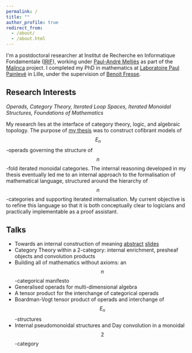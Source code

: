 ```yaml
---
permalink: /
title: ""
author_profile: true
redirect_from: 
  - /about/
  - /about.html
---
```


I'm a postdoctoral researcher at Institut de Recherche en Informatique Fondamentale ([IRIF](https://www.irif.fr/index)), working under [Paul-André Melliès](https://www.irif.fr/~mellies/) as part of the [Malinca](https://malinca.gitlabpages.inria.fr/malinca.gitlab.io/index.html) project. I completed my PhD in mathematics at [Laboratoire Paul Painlevé](https://math.univ-lille.fr) in Lille, under the supervision of [Benoit Fresse](https://pro.univ-lille.fr/benoit-fresse).

## Research Interests 

*Operads, Category Theory, Iterated Loop Spaces, Iterated Monoidal Structures, Foundations of Mathematics*

My research lies at the interface of category theory, logic, and algebraic topology. The purpose of [my thesis](https://theses.hal.science/tel-04617115) was to construct cofibrant models of $$E_n$$-operads governing the structure of $$n$$-fold iterated monoidal categories. The internal reasoning developed in my thesis eventually led me to an internal approach to the formalisation of mathematical language, structured around the hierarchy of $$n$$-categories and supporting iterated internalisation. My current objective is to refine this language so that it is both conceptually clear to logicians and practically implementable as a proof assistant. 

## Talks 

- Towards an internal construction of meaning [abstract](https://sdspmon.github.io/talks/internalconstruction) [slides](https://github.com/user-attachments/files/22466240/InternalConstruction.pdf)
- Category Theory within a 2-category: internal enrichment, presheaf objects and convolution products
- Building all of mathematics without axioms: an $$n$$-categorical manifesto
- Generalised operads for multi-dimensional algebra
- A tensor product for the interchange of categorical operads
- Boardman-Vogt tensor product of operads and interchange of $$E_n$$-structures
- Internal pseudomonoidal structures and Day convolution in a monoidal $$2$$-category
